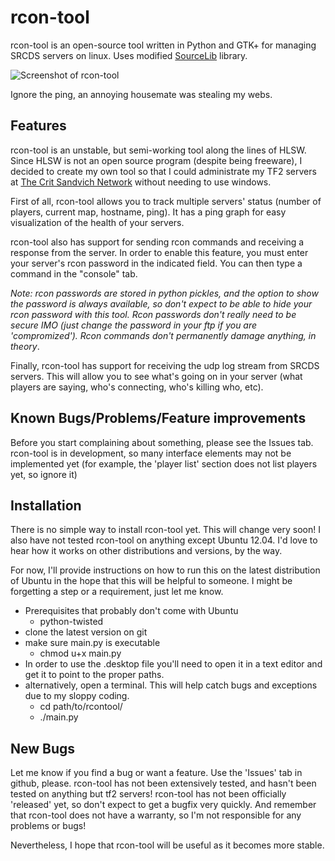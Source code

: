 rcon-tool
=========

rcon-tool is an open-source tool written in Python and GTK+ for managing SRCDS servers on linux. Uses modified [SourceLib](https://github.com/frostschutz/SourceLib) library.

![Screenshot of rcon-tool](https://raw.github.com/gavintlgold/rcon-tool/master/interface.png)

Ignore the ping, an annoying housemate was stealing my webs.

Features
--------

rcon-tool is an unstable, but semi-working tool along the lines of HLSW. Since HLSW is not an open source program (despite being freeware), I decided to create my own tool so that I could administrate my TF2 servers at [The Crit Sandvich Network](http://critsandvich.com) without needing to use windows.

First of all, rcon-tool allows you to track multiple servers' status (number of players, current map, hostname, ping). It has a ping graph for easy visualization of the health of your servers.

rcon-tool also has support for sending rcon commands and receiving a response from the server. In order to enable this feature, you must enter your server's rcon password in the indicated field. You can then type a command in the "console" tab.

*Note: rcon passwords are stored in python pickles, and the option to show the password is always available, so don't expect to be able to hide your rcon password with this tool. Rcon passwords don't really need to be secure IMO (just change the password in your ftp if you are 'compromized'). Rcon commands don't permanently damage anything, in theory*.

Finally, rcon-tool has support for receiving the udp log stream from SRCDS servers. This will allow you to see what's going on in your server (what players are saying, who's connecting, who's killing who, etc).

Known Bugs/Problems/Feature improvements
-------------------

Before you start complaining about something, please see the Issues tab. rcon-tool is in development, so many interface elements may not be implemented yet (for example, the 'player list' section does not list players yet, so ignore it)


Installation
------------

There is no simple way to install rcon-tool yet. This will change very soon! I also have not tested rcon-tool on anything except Ubuntu 12.04. I'd love to hear how it works on other distributions and versions, by the way.

For now, I'll provide instructions on how to run this on the latest distribution of Ubuntu in the hope that this will be helpful to someone. I might be forgetting a step or a requirement, just let me know.

- Prerequisites that probably don't come with Ubuntu
    - python-twisted
- clone the latest version on git
- make sure main.py is executable
    -    chmod u+x main.py
- In order to use the .desktop file you'll need to open it in a text editor and get it to point to the proper paths.
- alternatively, open a terminal. This will help catch bugs and exceptions due to my sloppy coding.
    -    cd path/to/rcontool/
    -    ./main.py

New Bugs
----

Let me know if you find a bug or want a feature. Use the 'Issues' tab in github, please. rcon-tool has not been extensively tested, and hasn't been tested on anything but tf2 servers! rcon-tool has not been officially 'released' yet, so don't expect to get a bugfix very quickly. And remember that rcon-tool does not have a warranty, so I'm not responsible for any problems or bugs!

Nevertheless, I hope that rcon-tool will be useful as it becomes more stable.
